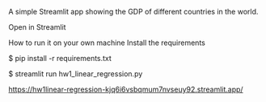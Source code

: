 A simple Streamlit app showing the GDP of different countries in the world.

Open in Streamlit

How to run it on your own machine
Install the requirements

$ pip install -r requirements.txt

$ streamlit run hw1_linear_regression.py


https://hw1linear-regression-kjq6i6vsbqmum7nvseuy92.streamlit.app/
